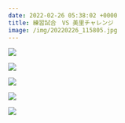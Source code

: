 ```yaml
---
date: 2022-02-26 05:38:02 +0000
title: 練習試合　VS 美里チャレンジ
image: /img/20220226_115805.jpg
---
```

![](/img/20220226_113511.jpg)

![](/img/20220226_113224.jpg)

![](/img/20220226_113717.jpg)

![](/img/20220226_114059.jpg)

![](/img/20220226_115755.jpg)

![]()
